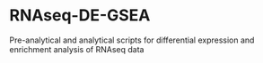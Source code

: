 # RNAseq-DE-GSEA
Pre-analytical and analytical scripts for differential expression and enrichment analysis of RNAseq data
